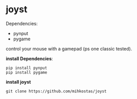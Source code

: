 # joyst
Dependencies:
  - pynput
  - pygame
 
control your mouse with a gamepad (ps one classic tested).

**install Dependencies**:

    pip install pynput
    pip install pygame

**install joyst**

    git clone https://github.com/mihkostas/joyst

